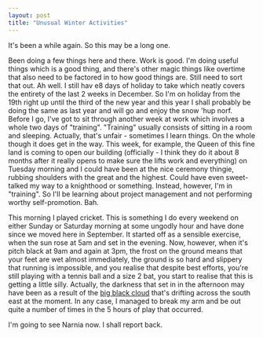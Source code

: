```yaml
---
layout: post
title: "Unusual Winter Activities"
---
```

It's been a while again. So this may be a long one.

Been doing a few things here and there. Work is good. I'm doing useful things
which is a good thing, and there's other magic things like overtime that also
need to be factored in to how good things are. Still need to sort that out. Ah
well. I still hav e8 days of holiday to take which neatly covers the entirety
of the last 2 weeks in December. So I'm on holiday from the 19th right up
until the third of the new year and this year I shall probably be doing the
same as last year and will go and enjoy the snow 'hup norf. Before I go, I've
got to sit through another week at work which involves a whole two days of
"training". "Training" usually consists of sitting in a room and sleeping.
Actually, that's unfair - sometimes I learn things. On the whole though it
does get in the way. This week, for example, the Queen of this fine land is
coming to open our building (officially - I think they do it about 8 months
after it really opens to make sure the lifts work and everything) on Tuesday
morning and I could have been at the nice ceremony thingie, rubbing shoulders
with the great and the highest. Could have even sweet-talked my way to a
knighthood or something. Instead, however, I'm in "training". So I'll be
learning about project management and not performing worthy self-promotion.
Bah.

This morning I played cricket. This is something I do every weekend on either
Sunday or Saturday morning at some ungodly hour and have done since we moved
here in September. It started off as a sensible exercise, when the sun rose at
5am and set in the evening. Now, however, when it's pitch black at 9am and
again at 3pm, the frost on the ground means that your feet are wet almost
immediately, the ground is so hard and slippery that running is impossible,
and you realise that despite best efforts, you're still playing with a tennis
ball and a size 2 bat, you start to realise that this is getting a little
silly. Actually, the darkness that set in in the afternoon may have been as a
result of the [big black cloud][1] that's drifting across the south east at
the moment. In any case, I managed to break my arm and be out quite a number
of times in the 5 hours of play that occurred.

I'm going to see Narnia now. I shall report back.

   [1]: http://news.bbc.co.uk/1/hi/uk/4517962.stm
